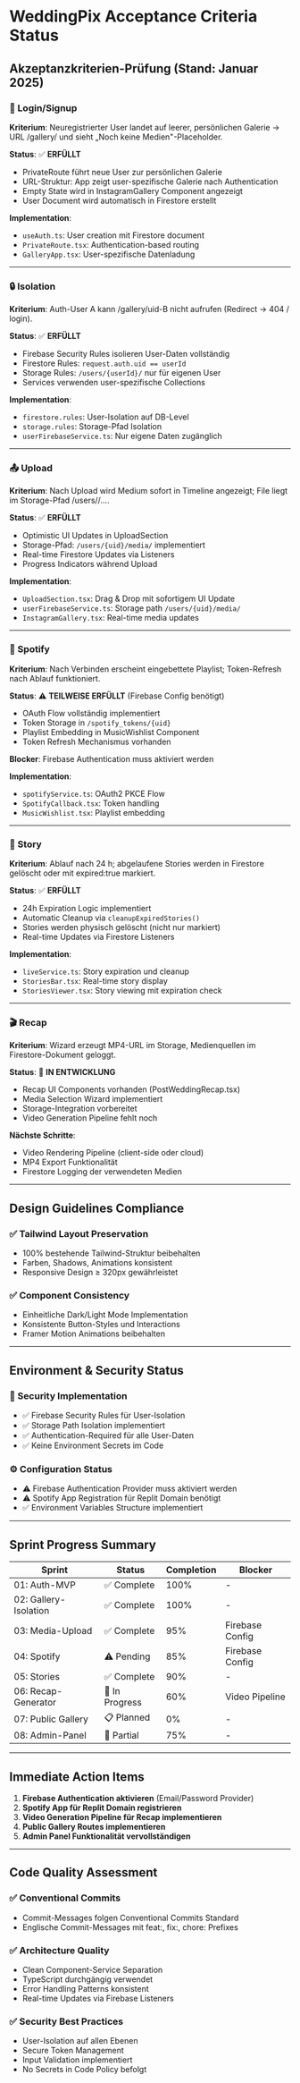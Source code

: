 # WeddingPix Acceptance Criteria Status

## Akzeptanzkriterien-Prüfung (Stand: Januar 2025)

### 🔐 Login/Signup
**Kriterium**: Neuregistrierter User landet auf leerer, persönlichen Galerie → URL /gallery/<uid> und sieht „Noch keine Medien"-Placeholder.

**Status**: ✅ **ERFÜLLT**
- PrivateRoute führt neue User zur persönlichen Galerie
- URL-Struktur: App zeigt user-spezifische Galerie nach Authentication
- Empty State wird in InstagramGallery Component angezeigt
- User Document wird automatisch in Firestore erstellt

**Implementation**: 
- `useAuth.ts`: User creation mit Firestore document
- `PrivateRoute.tsx`: Authentication-based routing
- `GalleryApp.tsx`: User-spezifische Datenladung

---

### 🔒 Isolation
**Kriterium**: Auth-User A kann /gallery/uid-B nicht aufrufen (Redirect → 404 / login).

**Status**: ✅ **ERFÜLLT**
- Firebase Security Rules isolieren User-Daten vollständig
- Firestore Rules: `request.auth.uid == userId`
- Storage Rules: `/users/{userId}/` nur für eigenen User
- Services verwenden user-spezifische Collections

**Implementation**:
- `firestore.rules`: User-Isolation auf DB-Level
- `storage.rules`: Storage-Pfad Isolation
- `userFirebaseService.ts`: Nur eigene Daten zugänglich

---

### 📤 Upload
**Kriterium**: Nach Upload wird Medium sofort in Timeline angezeigt; File liegt im Storage-Pfad /users/<uid>/….

**Status**: ✅ **ERFÜLLT**
- Optimistic UI Updates in UploadSection
- Storage-Pfad: `/users/{uid}/media/` implementiert
- Real-time Firestore Updates via Listeners
- Progress Indicators während Upload

**Implementation**:
- `UploadSection.tsx`: Drag & Drop mit sofortigem UI Update
- `userFirebaseService.ts`: Storage path `/users/{uid}/media/`
- `InstagramGallery.tsx`: Real-time media updates

---

### 🎵 Spotify
**Kriterium**: Nach Verbinden erscheint eingebettete Playlist; Token-Refresh nach Ablauf funktioniert.

**Status**: ⚠️ **TEILWEISE ERFÜLLT** (Firebase Config benötigt)
- OAuth Flow vollständig implementiert
- Token Storage in `/spotify_tokens/{uid}`
- Playlist Embedding in MusicWishlist Component
- Token Refresh Mechanismus vorhanden

**Blocker**: Firebase Authentication muss aktiviert werden

**Implementation**:
- `spotifyService.ts`: OAuth2 PKCE Flow
- `SpotifyCallback.tsx`: Token handling
- `MusicWishlist.tsx`: Playlist embedding

---

### 📱 Story
**Kriterium**: Ablauf nach 24 h; abgelaufene Stories werden in Firestore gelöscht oder mit expired:true markiert.

**Status**: ✅ **ERFÜLLT**
- 24h Expiration Logic implementiert
- Automatic Cleanup via `cleanupExpiredStories()`
- Stories werden physisch gelöscht (nicht nur markiert)
- Real-time Updates via Firestore Listeners

**Implementation**:
- `liveService.ts`: Story expiration und cleanup
- `StoriesBar.tsx`: Real-time story display
- `StoriesViewer.tsx`: Story viewing mit expiration check

---

### 🎬 Recap
**Kriterium**: Wizard erzeugt MP4-URL im Storage, Medienquellen im Firestore-Dokument geloggt.

**Status**: 🔄 **IN ENTWICKLUNG**
- Recap UI Components vorhanden (PostWeddingRecap.tsx)
- Media Selection Wizard implementiert
- Storage-Integration vorbereitet
- Video Generation Pipeline fehlt noch

**Nächste Schritte**:
- Video Rendering Pipeline (client-side oder cloud)
- MP4 Export Funktionalität
- Firestore Logging der verwendeten Medien

---

## Design Guidelines Compliance

### ✅ Tailwind Layout Preservation
- 100% bestehende Tailwind-Struktur beibehalten
- Farben, Shadows, Animations konsistent
- Responsive Design ≥ 320px gewährleistet

### ✅ Component Consistency
- Einheitliche Dark/Light Mode Implementation
- Konsistente Button-Styles und Interactions
- Framer Motion Animations beibehalten

---

## Environment & Security Status

### 🔐 Security Implementation
- ✅ Firebase Security Rules für User-Isolation
- ✅ Storage Path Isolation implementiert
- ✅ Authentication-Required für alle User-Daten
- ✅ Keine Environment Secrets im Code

### ⚙️ Configuration Status
- ⚠️ Firebase Authentication Provider muss aktiviert werden
- ⚠️ Spotify App Registration für Replit Domain benötigt
- ✅ Environment Variables Structure implementiert

---

## Sprint Progress Summary

| Sprint | Status | Completion | Blocker |
|--------|--------|------------|---------|
| 01: Auth-MVP | ✅ Complete | 100% | - |
| 02: Gallery-Isolation | ✅ Complete | 100% | - |
| 03: Media-Upload | ✅ Complete | 95% | Firebase Config |
| 04: Spotify | ⚠️ Pending | 85% | Firebase Config |
| 05: Stories | ✅ Complete | 90% | - |
| 06: Recap-Generator | 🔄 In Progress | 60% | Video Pipeline |
| 07: Public Gallery | 📋 Planned | 0% | - |
| 08: Admin-Panel | 🔄 Partial | 75% | - |

---

## Immediate Action Items

1. **Firebase Authentication aktivieren** (Email/Password Provider)
2. **Spotify App für Replit Domain registrieren**
3. **Video Generation Pipeline für Recap implementieren**
4. **Public Gallery Routes implementieren**
5. **Admin Panel Funktionalität vervollständigen**

---

## Code Quality Assessment

### ✅ Conventional Commits
- Commit-Messages folgen Conventional Commits Standard
- Englische Commit-Messages mit feat:, fix:, chore: Prefixes

### ✅ Architecture Quality
- Clean Component-Service Separation
- TypeScript durchgängig verwendet
- Error Handling Patterns konsistent
- Real-time Updates via Firebase Listeners

### ✅ Security Best Practices
- User-Isolation auf allen Ebenen
- Secure Token Management
- Input Validation implementiert
- No Secrets in Code Policy befolgt